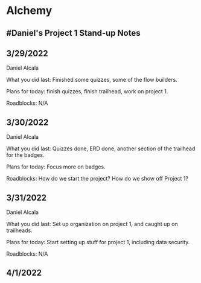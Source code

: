 # Alchemy
#Daniel's Project 1 Stand-up Notes
--------------------------------------
3/29/2022
---------------------
Daniel Alcala

What you did last: Finished some quizzes, some of the flow builders.

Plans for today: finish quizzes, finish trailhead, work on project 1.

Roadblocks: N/A

3/30/2022
----------------------
Daniel Alcala

What you did last: Quizzes done, ERD done, another section of the trailhead for the badges.

Plans for today: Focus more on badges.

Roadblocks: How do we start the project? How do we show off Project 1?

3/31/2022
----------------------
Daniel Alcala

What you did last: Set up organization on project 1, and caught up on trailheads.

Plans for today: Start setting up stuff for project 1, including data security.

Roadblocks: N/A

4/1/2022
----------------------